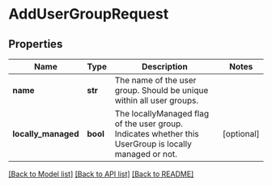 # AddUserGroupRequest

## Properties
Name | Type | Description | Notes
------------ | ------------- | ------------- | -------------
**name** | **str** | The name of the user group. Should be unique within all user groups. | 
**locally_managed** | **bool** | The locallyManaged flag of the user group. Indicates whether this UserGroup is locally managed or not. | [optional] 

[[Back to Model list]](../README.md#documentation-for-models) [[Back to API list]](../README.md#documentation-for-api-endpoints) [[Back to README]](../README.md)

